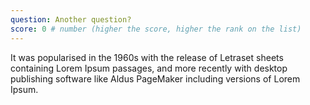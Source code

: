 ```yaml
---
question: Another question?
score: 0 # number (higher the score, higher the rank on the list)
---
```


It was popularised in the 1960s with the release of Letraset sheets containing Lorem Ipsum passages, and more recently with desktop publishing software like Aldus PageMaker including versions of Lorem Ipsum.